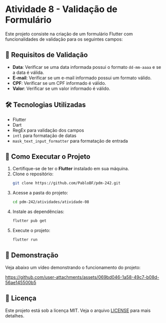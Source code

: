 # Atividade 8 - Validação de Formulário

Este projeto consiste na criação de um formulário Flutter com funcionalidades de validação para os seguintes campos:

## 📌 Requisitos de Validação
- **Data**: Verificar se uma data informada possui o formato `dd-mm-aaaa` e se a data é válida.
- **E-mail**: Verificar se um e-mail informado possui um formato válido.
- **CPF**: Verificar se um CPF informado é válido.
- **Valor**: Verificar se um valor informado é válido.

## 🛠 Tecnologias Utilizadas
- Flutter
- Dart
- RegEx para validação dos campos
- `intl` para formatação de datas
- `mask_text_input_formatter` para formatação de entrada

## 🔧 Como Executar o Projeto
1. Certifique-se de ter o **Flutter** instalado em sua máquina.
2. Clone o repositório:
   ```sh
   git clone https://github.com/PabloBF/pdm-242.git
   ```
3. Acesse a pasta do projeto:
   ```sh
   cd pdm-242/atividades/atividade-08
   ```
4. Instale as dependências:
   ```sh
   flutter pub get
   ```
5. Execute o projeto:
   ```sh
   flutter run
   ```

## 🎥 Demonstração
Veja abaixo um vídeo demonstrando o funcionamento do projeto:

https://github.com/user-attachments/assets/069bd046-1a58-49c7-b08d-56ae145500b5

## 📜 Licença
Este projeto está sob a licença MIT. Veja o arquivo [LICENSE](../LICENSE) para mais detalhes.

